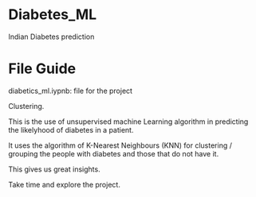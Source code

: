 # Diabetes_ML
Indian Diabetes prediction 

# File Guide
diabetics_ml.iypnb: file for the project

Clustering.

This is the use of unsupervised machine Learning algorithm  in predicting the likelyhood of diabetes in a patient. 

It uses the algorithm of K-Nearest Neighbours (KNN) for clustering / grouping the people with diabetes and those that do not have it.

This gives us great insights.

Take time and explore the project.
